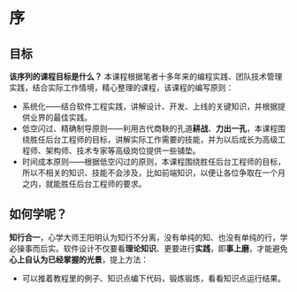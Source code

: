 # 序
## 目标

**该序列的课程目标是什么？** 本课程根据笔者十多年来的编程实践、团队技术管理实践，结合实际工作情境，精心整理的课程，该课程的编写原则：

* 系统化——结合软件工程实践，讲解设计、开发、上线的关键知识，并根据提供业界的最佳实践。
* 低空闪过、精确制导原则——利用古代商鞅的孔道**耕战**、**力出一孔**，本课程围绕胜任后台工程师的目标，讲解实际工作需要的技能，并为以后成长为高级工程师、架构师、技术专家等高级岗位提供一些铺垫。
* 时间成本原则——根据低空闪过的原则，本课程围绕胜任后台工程师的目标，所以不相关的知识、技能不会涉及，比如前端知识，以便让各位争取在一个月之内，就能胜任后台工程师的要求。

## 如何学呢？

**知行合一**，心学大师王阳明认为知行不分离，没有单纯的知、也没有单纯的行，学必操事而后实。软件设计不仅要看**理论知识**、更要进行**实践**，即**事上磨**，才能避免**心上自认为已经掌握的光景**，提上方法：

* 可以推着教程里的例子、知识点编下代码，锻炼锻炼，看看知识点运行结果。

  

